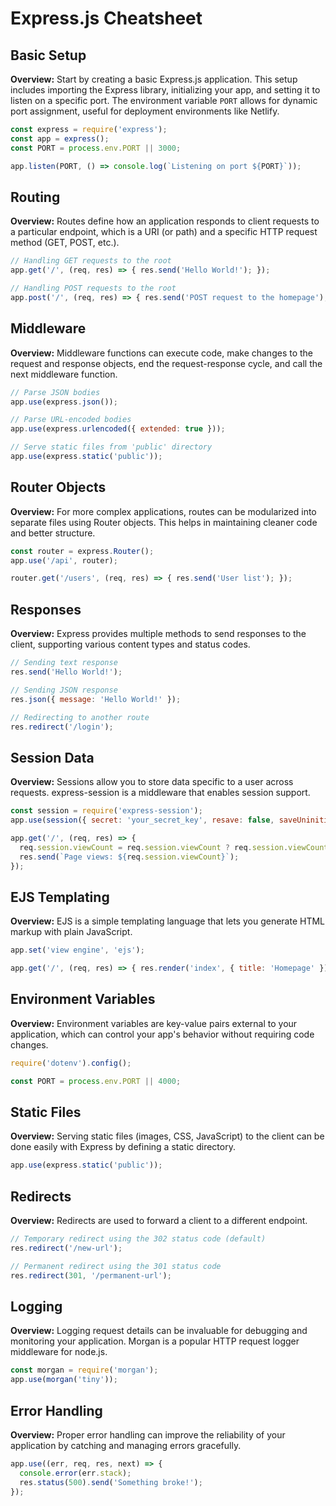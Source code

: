 # Express.js Cheatsheet 

## Basic Setup

**Overview:** Start by creating a basic Express.js application. This setup includes importing the Express library, initializing your app, and setting it to listen on a specific port. The environment variable `PORT` allows for dynamic port assignment, useful for deployment environments like Netlify.

```Javascript
const express = require('express'); 
const app = express(); 
const PORT = process.env.PORT || 3000;

app.listen(PORT, () => console.log(`Listening on port ${PORT}`));
```

## Routing

**Overview:** Routes define how an application responds to client requests to a particular endpoint, which is a URI (or path) and a specific HTTP request method (GET, POST, etc.).

```Javascript
// Handling GET requests to the root
app.get('/', (req, res) => { res.send('Hello World!'); });

// Handling POST requests to the root
app.post('/', (req, res) => { res.send('POST request to the homepage'); }); 
```

## Middleware

**Overview:** Middleware functions can execute code, make changes to the request and response objects, end the request-response cycle, and call the next middleware function.

```Javascript
// Parse JSON bodies
app.use(express.json()); 

// Parse URL-encoded bodies
app.use(express.urlencoded({ extended: true })); 

// Serve static files from 'public' directory
app.use(express.static('public')); 
```

## Router Objects

**Overview:** For more complex applications, routes can be modularized into separate files using Router objects. This helps in maintaining cleaner code and better structure.

```Javascript
const router = express.Router(); 
app.use('/api', router);

router.get('/users', (req, res) => { res.send('User list'); });
```

## Responses

**Overview:** Express provides multiple methods to send responses to the client, supporting various content types and status codes.

```Javascript
// Sending text response
res.send('Hello World!'); 

// Sending JSON response
res.json({ message: 'Hello World!' }); 

// Redirecting to another route
res.redirect('/login'); 
```

## Session Data

**Overview:** Sessions allow you to store data specific to a user across requests. express-session is a middleware that enables session support.

```Javascript
const session = require('express-session');
app.use(session({ secret: 'your_secret_key', resave: false, saveUninitialized: true }));

app.get('/', (req, res) => {
  req.session.viewCount = req.session.viewCount ? req.session.viewCount + 1 : 1;
  res.send(`Page views: ${req.session.viewCount}`);
}); 
```

## EJS Templating

**Overview:** EJS is a simple templating language that lets you generate HTML markup with plain JavaScript.

```Javascript
app.set('view engine', 'ejs');

app.get('/', (req, res) => { res.render('index', { title: 'Homepage' }); });
```

## Environment Variables

**Overview:** Environment variables are key-value pairs external to your application, which can control your app's behavior without requiring code changes.

```Javascript
require('dotenv').config();

const PORT = process.env.PORT || 4000; 
```

## Static Files

**Overview:** Serving static files (images, CSS, JavaScript) to the client can be done easily with Express by defining a static directory.

```Javascript
app.use(express.static('public')); 
```

## Redirects

**Overview:** Redirects are used to forward a client to a different endpoint.

```Javascript
// Temporary redirect using the 302 status code (default)
res.redirect('/new-url'); 

// Permanent redirect using the 301 status code
res.redirect(301, '/permanent-url');
```

## Logging

**Overview:** Logging request details can be invaluable for debugging and monitoring your application. Morgan is a popular HTTP request logger middleware for node.js.

```Javascript
const morgan = require('morgan');
app.use(morgan('tiny'));
```

## Error Handling

**Overview:** Proper error handling can improve the reliability of your application by catching and managing errors gracefully.

```Javascript
app.use((err, req, res, next) => {
  console.error(err.stack);
  res.status(500).send('Something broke!');
});
```
